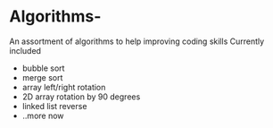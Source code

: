 # Algorithms-

An assortment of algorithms to help improving coding skills 
Currently included 
- bubble sort
- merge sort 
- array left/right rotation
- 2D array rotation by 90 degrees
- linked list reverse 
- ..more now
